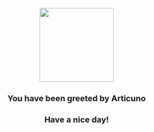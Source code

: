 <p align="center">
    <img src="https://raw.githubusercontent.com/PokeAPI/sprites/master/sprites/pokemon/144.png" width="150" height="150">
</p>
<h3 align="center">You have been greeted by  <b>Articuno</b></h3>
<h3 align="center">Have a nice day!</h3>
